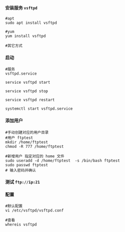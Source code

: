 #### 安装服务 `vsftpd`
    #apt
    sudo apt install vsftpd

    #yum
    yum install vsftpd
    
    #其它方式

#### 启动
    #服务
    vsftpd.service
    
    service vsftpd start
    
    service vsftpd stop
    
    service vsftpd restart
     
    systemctl start vsftpd.service
    
#### 添加用户
    #手动创建对应的用户目录
    #用户 ftptest
    mkdir /home/ftptest
    chmod -R 777 /home/ftptest

    #新增用户 指定对应的 home 文件
    sudo useradd -d /home/ftptest  -s /bin/bash ftptest
    sudo passwd ftptest
    # 输入密码并确认
    
#### 测试 `ftp://ip:21`

#### 配置
    #默认配置
	vi /etc/vsftpd/vsftpd.conf  
	
	#查看
	whereis vsftpd